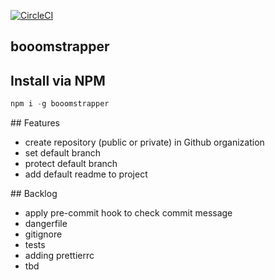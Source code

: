 [![CircleCI](https://circleci.com/gh/booom-studio/boomstrapper/tree/master.svg?style=svg)](https://circleci.com/gh/booom-studio/booomstrapper/tree/master)

## booomstrapper

## Install via NPM

```js
npm i -g booomstrapper
```

## Features
- create repository (public or private) in Github organization
- set default branch
- protect default branch
- add default readme to project


## Backlog
- apply pre-commit hook to check commit message
- dangerfile
- gitignore
- tests
- adding prettierrc
- tbd
